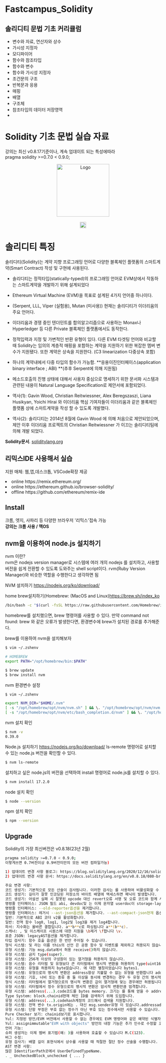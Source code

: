 # Fastcampus_Solidity

## 솔리디티 문법 기초 커리큘럼 
- 변수와 자료, 연산자와 상수
- 가시성 지정자
- 모디파이어
- 함수와 참조타입
- 함수와 변수
- 함수와 가시성 지정자
- 조건문의 구조
- 반복문과 응용
- 매핑
- 배열
- 구조체
- 참조타입의 데이터 저장영역
- 
# Solidity 기초 문법 실습 자료 

강의는 최신 v0.8.17기준이나, 계속 업데이트 되는 특성에따라 <br>
pragma solidity >=0.7.0 < 0.9.0;

<p align="center">
  <a href="https://discord.gg/pFuCJcnX" target="_blank"><img src="https://ocamlpro.com/fr/blog/assets/img/logo_solidity_title.png" alt="Logo" height=170></a>
  <br />
  <br />
  <a href="https://discord.gg/pFuCJcnX" target="_blank"><img height=20 src="https://img.shields.io/discord/876711213126520882" /></a>
</p>

# 솔리디티 특징 
솔리디티(Solidity)는 계약 지향 프로그래밍 언어로 다양한 블록체인 플랫폼의 스마트계약(Smart Contract) 작성 및 구현에 사용된다. 
- 솔리디티는 정적타입(statically-typed)의 프로그래밍 언어로 EVM상에서 작동하는 스마트계약을 개발하기 위해 설계되었다
- Ethereum Virtual Machine (EVM)을 목표로 설계된 4가지 언어중 하나이다.
- (Serpent, LLL, Viper (실험용), Mutan (미사용)) 현재는 솔리디티가 이더리움의 주요 언어다.
- 이더리움과 경쟁 중인 텐더민트를 합의알고리즘으로 사용하는 Monax나 Hyperledger 등 다른 Private 블록체인 플랫폼에서도 동작한다. 
- 정적입력과 지정 및 가변적인 반환 유형이 있다. 다른 EVM 타겟팅 언어와 비교할 때 Solidity는 임의의 계층적 매핑을 포함하는 계약을 지원하기 위한 복잡한 멤버 변수가 지원됐다. 또한 계약은 상속을 지원한다. (C3 linearization 다중상속 포함)
- 하나의 계약내에서 다중 타입의 함수가 가능함. **응용이진인터페이스(application binary interface ; ABI) **(추후 Serpent에 의해 지원됨)
- 메소드호출의 진행 상태에 대해서 사용자 중심으로 명세하기 위한 문서화 시스템과 관련된 내용이 Natural Language Specification로 제안서에 포함되었다.

- 역사(1): Gavin Wood, Christian Reitwiessner, Alex Beregszaszi, Liana Husikyan, Yoichi Hirai 와 이더리움 핵심 기여자들이 이더리움과 같은 블록체인 플랫폼 상에 스마트계약을 작성 할 수 있도록 개발했다.

- 역사(2): 솔리디티는 2014년 8월에 Gavin Wood 에 의해 처음으로 제안되었으며, 제안 이후 이더리움 프로젝트의 Christian Reitwiessner 가 이끄는 솔리디티팀에 의해 개발 되었다. 


**Solidity문서**. [soliditylang.org](https://docs.soliditylang.org/en/v0.8.17/) 

## 리믹스IDE 사용해서 실습
지원 매체: 웹,앱,데스크톱, VSCode확장 제공 <br>

<li> online https://remix.ethereum.org/ </li>
<li> online
https://ethereum.github.io/browser-solidity/</li>
<li> offline
https://github.com/ethereum/remix-ide </li>

## Install

크롬, 엣지, 사파리 등 다양한 브라우저 '리믹스'접속 가능 <br>
<strong> 강의는 크롬 사용 / 맥OS </strong>


## nvm을 이용하여 node.js 설치하기

nvm 이란?<br>
nvm은 nodejs version manager로 시스템에 여러 개의 nodejs 를 설치하고, 사용할 버전을 쉽게 전환할 수 있도록 도와주는 shell script이다. rvm(Ruby Version Manager)와 비슷한 역할을 수행한다고 생각하면 됨

NVM 설치하기  https://nodejs.org/ko/download/

home brew설치하기(Homebrew: (MacOS and Linux)https://brew.sh/index_ko
```sh
/bin/bash -c "$(curl -fsSL https://raw.githubusercontent.com/Homebrew/install/HEAD/install.sh)"
```
homebrew를 설치했으면, brew 명령어를 사용할 수 있다. 
만약 command not found: brew 와 같은 오류가 발생한다면, 환경변수에 brew가 설치된 경로를 추가해준다.

brew를 이용하여 nvm을 설치해보자
```sh
$ vim ~/.zshenv
```

```sh
# HOMEBREW
export PATH="/opt/homebrew/bin:$PATH"
```

```sh
$ brew update
$ brew install nvm
```
nvm 환경변수 설정
```sh
$ vim ~/.zshenv
```

```sh
export NVM_DIR="$HOME/.nvm"
[ -s "/opt/homebrew/opt/nvm/nvm.sh" ] && \. "/opt/homebrew/opt/nvm/nvm.sh"  # This loads nvm
[ -s "/opt/homebrew/opt/nvm/etc/bash_completion.d/nvm" ] && \. "/opt/homebrew/opt/nvm/etc/bash_completion.d/nvm"  # This loads nvm bash_completion
```
nvm 설치 확인
```sh
$ nvm -v
0.39.0
```

Node.js 설치하기  https://nodejs.org/ko/download/
ls-remote 명령어로 설치할 수 있는 node.js 버전을 확인할 수 있다.
```sh
$ nvm ls-remote
```
설치하고 싶은 node.js의 버전을 선택하여 install 명령어로 node.js를 설치할 수 있다.
```sh
$ nvm install 17.2.0
```
node 설치 확인
```sh
$ node --version
```
npm 설치 확인
```sh
$ npm --version
```

## Upgrade
Solidity의 가장 최신버전은 v0.8.18(23년 2월)
```sh
pragma solidity >=0.7.0 < 0.9.0; 
이렇게쓰면 0.7버전이상 0.9버전미만의 모든 버전 컴파일가능)

1) 업데이트 변경 사항 블로그: https://blog.soliditylang.org/2020/12/16/solidity-v0.8.0-release-announcement/
2) 업데이트 변경 사항 문서: https://docs.soliditylang.org/en/v0.8.18/080-breaking-changes.html

주요 변경 사항:
코드 생성기: 기본적으로 모든 산술이 검사됩니다. 이러한 검사는 를 사용하여 비활성화할 수 있습니다 unchecked { ... }.
코드 생성기: 길이가 잘못 인코딩된 저장소의 바이트 배열에 액세스하면 패닉이 발생합니다.
코드 생성기: 어설션 실패 시 잘못된 opcode 대신 revert오류 서명 및 오류 코드와 함께 사용합니다.Panic(uint256)
명령줄 인터페이스: JSON 필드 abi, devdoc및 는 이제 문자열 userdoc이 storage-layout아닌 하위 개체입니다.
명령줄 인터페이스: --old-reporter옵션을 제거합니다.
명령줄 인터페이스: 레거시 --ast-json옵션을 제거합니다. --ast-compact-json현재 옵션 만 지원됩니다.
일반: 기본적으로 ABI 코더 v2를 활성화합니다.
일반: 전역 함수 log0, log1, log2및 log3을 제거 log4합니다.
파서: 지수화는 올바른 결합입니다. a**b**c로 파싱됩니다 a**(b**c).
스캐너: , 및 이스케이프 시퀀스에 대한 지원을 \b제거 \f합니다 \v.
표준 JSON: legacyAST옵션을 제거합니다.
타입 검사기: 함수 호출 옵션은 한 번만 주어질 수 있습니다.
형식 시스템: 및 라는 이름 this의 선언 은 공용 함수 및 이벤트를 제외하고 허용되지 않습니다.super_
유형 시스템: 기능 msg.data에서 허용 receive()하지 않습니다.
유형 시스템: 금지 type(super).
유형 시스템: 256개 이상의 구성원이 있는 열거형을 허용하지 않습니다.
유형 시스템: 음수 리터럴 및 유형보다 큰 리터럴에서 명시적 변환을 허용하지 type(uint160).max않습니다 address.
유형 시스템: 유형을 허용하지 byte않습니다. 에 대한 별칭이었습니다 bytes1.
유형 시스템: 유형으로의 명시적 변환은 address항상 지불할 수 없는 유형을 반환합니다 address. 특히 , address(u)및 는 ( 여기서 , address(b)및 는 각각 유형 및 계약 유형 의 임의 변수입니다 .)address(c)address(this)addressaddress payableubcuint160bytes20
유형 시스템: 기호, 너비 또는 종류 중 둘 이상을 동시에 변경하는 경우 두 유형 간의 명시적 변환이 허용되지 않습니다.
형식 시스템: 리터럴에서 열거형으로의 명시적 변환은 값이 열거형에 맞는 경우에만 허용됩니다.
유형 시스템: 리터럴에서 정수 유형으로의 명시적 변환은 암시적 변환만큼 엄격합니다.
유형 시스템: address(...).code코드를 bytes memory. 크기는 를 통해 얻을 수 address(...).code.length있지만 현재는 항상 코드 복사가 포함됩니다.
Type System: block.chainid현재 체인 ID를 검색하기 위해 도입합니다.
유형 시스템: address(...).codehash계정의 코드해시 검색을 지원합니다.
유형 시스템: 전역 변수 tx.origin에는 . 대신 msg.sender유형 이 있습니다.addressaddress payable
유형 시스템: 단항 부정은 부호 없는 정수가 아닌 부호 있는 정수에서만 사용할 수 있습니다.
Pure Checker 보기: chainid보기로 표시합니다.
Yul: 지정된 방언/EVM 버전에서 사용할 수 없는 경우에도 EVM 명령어와 같은 예약된 식별자의 사용을 허용하지 않습니다.
Yul: assignimmutable"EVM with objects" 방언의 내장 기능은 추가 인수로 수정할 코드의 기본 오프셋을 사용합니다.
언어 기능:
슈퍼 생성자는 이제 멤버 표기법(예: )을 사용하여 호출할 수 있습니다 M.C(123).
버그 수정:
유형 검사기: 배열 길이 표현식에서 상수를 사용할 때 적절한 절단 정수 산술을 수행합니다.
AST 변경 사항:
많은 IdentifierPath곳에서 UserDefinedTypeName.
. _ UncheckedBlock_unchecked { ... }




